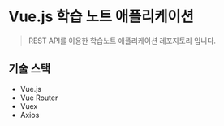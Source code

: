 # Vue.js 학습 노트 애플리케이션

> REST API를 이용한 학습노트 애플리케이션 레포지토리 입니다.

## 기술 스택
* Vue.js
* Vue Router
* Vuex
* Axios